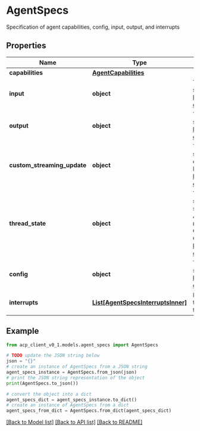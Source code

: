 # AgentSpecs

Specification of agent capabilities, config, input, output, and interrupts

## Properties

Name | Type | Description | Notes
------------ | ------------- | ------------- | -------------
**capabilities** | [**AgentCapabilities**](AgentCapabilities.md) |  | 
**input** | **object** | This object contains an instance of an OpenAPI schema object, formatted as per the OpenAPI specs: https://spec.openapis.org/oas/v3.1.1.html#schema-object | 
**output** | **object** | This object contains an instance of an OpenAPI schema object, formatted as per the OpenAPI specs: https://spec.openapis.org/oas/v3.1.1.html#schema-object | 
**custom_streaming_update** | **object** | This describes the format of an Update in the streaming.  Must be specified if &#x60;streaming.custom&#x60; capability is true and cannot be specified otherwise. Format follows: https://spec.openapis.org/oas/v3.1.1.html#schema-object | [optional] 
**thread_state** | **object** | This describes the format of ThreadState.  Cannot be specified if &#x60;threads&#x60; capability is false. If not specified, when &#x60;threads&#x60; capability is true, then the API to retrieve ThreadState from a Thread or a Run is not available. This object contains an instance of an OpenAPI schema object, formatted as per the OpenAPI specs: https://spec.openapis.org/oas/v3.1.1.html#schema-object | [optional] 
**config** | **object** | This object contains an instance of an OpenAPI schema object, formatted as per the OpenAPI specs: https://spec.openapis.org/oas/v3.1.1.html#schema-object | 
**interrupts** | [**List[AgentSpecsInterruptsInner]**](AgentSpecsInterruptsInner.md) | List of possible interrupts that can be provided by the agent. If &#x60;interrupts&#x60; capability is true, this needs to have at least one item. | [optional] 

## Example

```python
from acp_client_v0_1.models.agent_specs import AgentSpecs

# TODO update the JSON string below
json = "{}"
# create an instance of AgentSpecs from a JSON string
agent_specs_instance = AgentSpecs.from_json(json)
# print the JSON string representation of the object
print(AgentSpecs.to_json())

# convert the object into a dict
agent_specs_dict = agent_specs_instance.to_dict()
# create an instance of AgentSpecs from a dict
agent_specs_from_dict = AgentSpecs.from_dict(agent_specs_dict)
```
[[Back to Model list]](../README.md#documentation-for-models) [[Back to API list]](../README.md#documentation-for-api-endpoints) [[Back to README]](../README.md)


